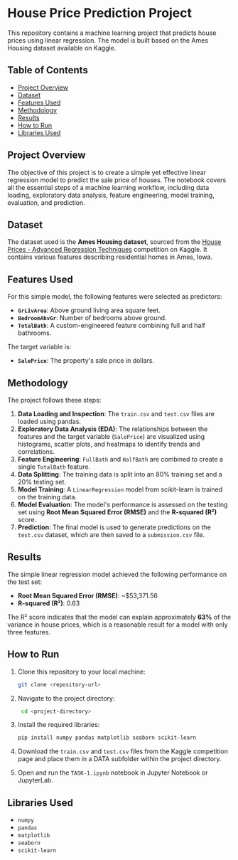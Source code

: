 # **House Price Prediction Project**

This repository contains a machine learning project that predicts house prices using linear regression. The model is built based on the Ames Housing dataset available on Kaggle.

## **Table of Contents**
- [Project Overview](#project-overview)
- [Dataset](#dataset)
- [Features Used](#features-used)
- [Methodology](#methodology)
- [Results](#results)
- [How to Run](#how-to-run)
- [Libraries Used](#libraries-used)

## **Project Overview**
The objective of this project is to create a simple yet effective linear regression model to predict the sale price of houses. The notebook covers all the essential steps of a machine learning workflow, including data loading, exploratory data analysis, feature engineering, model training, evaluation, and prediction.

## **Dataset**
The dataset used is the **Ames Housing dataset**, sourced from the [House Prices - Advanced Regression Techniques](https://www.kaggle.com/c/house-prices-advanced-regression-techniques/data) competition on Kaggle. It contains various features describing residential homes in Ames, Iowa.

## **Features Used**
For this simple model, the following features were selected as predictors:
- **`GrLivArea`**: Above ground living area square feet.
- **`BedroomAbvGr`**: Number of bedrooms above ground.
- **`TotalBath`**: A custom-engineered feature combining full and half bathrooms.

The target variable is:
- **`SalePrice`**: The property's sale price in dollars.

## **Methodology**
The project follows these steps:
1. **Data Loading and Inspection**: The `train.csv` and `test.csv` files are loaded using pandas.
2. **Exploratory Data Analysis (EDA)**: The relationships between the features and the target variable (`SalePrice`) are visualized using histograms, scatter plots, and heatmaps to identify trends and correlations.
3. **Feature Engineering**: `FullBath` and `HalfBath` are combined to create a single `TotalBath` feature.
4. **Data Splitting**: The training data is split into an 80% training set and a 20% testing set.
5. **Model Training**: A `LinearRegression` model from scikit-learn is trained on the training data.
6. **Model Evaluation**: The model's performance is assessed on the testing set using **Root Mean Squared Error (RMSE)** and the **R-squared (R²)** score.
7. **Prediction**: The final model is used to generate predictions on the `test.csv` dataset, which are then saved to a `submission.csv` file.

## **Results**
The simple linear regression model achieved the following performance on the test set:
- **Root Mean Squared Error (RMSE)**: ~$53,371.56
- **R-squared (R²)**: 0.63

The R² score indicates that the model can explain approximately **63%** of the variance in house prices, which is a reasonable result for a model with only three features.

## **How to Run**
1. Clone this repository to your local machine:
   ```bash
   git clone <repository-url>

2. Navigate to the project directory:
   ```Bash
    cd <project-directory>

3. Install the required libraries:
   ```Bash
   pip install numpy pandas matplotlib seaborn scikit-learn

4. Download the `train.csv` and `test.csv` files from the Kaggle competition page and place them in a DATA subfolder within the project directory.

5. Open and run the `TASK-1.ipynb` notebook in Jupyter Notebook or JupyterLab.

## **Libraries Used**
- `numpy`
- `pandas`
- `matplotlib`
- `seaborn`
- `scikit-learn`